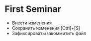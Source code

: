 # First Seminar
* Внести изменения
* Сохранить изменения [Ctrl]+[S]
* Зафиксировать/закоммитить файл